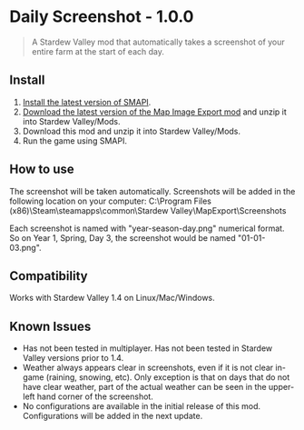 # Daily Screenshot - 1.0.0

> A Stardew Valley mod that automatically takes a screenshot of your entire farm at the start of each day.

## Install

1. [Install the latest version of SMAPI](https://smapi.io/).
2. [Download the latest version of the Map Image Export mod](https://www.nexusmods.com/stardewvalley/mods/1073?tab=description) and unzip it into Stardew Valley/Mods.
3. Download this mod and unzip it into Stardew Valley/Mods.
4. Run the game using SMAPI.

## How to use

The screenshot will be taken automatically. Screenshots will be added in the following location on your computer: C:\Program Files (x86)\Steam\steamapps\common\Stardew Valley\MapExport\Screenshots

Each screenshot is named with "year-season-day.png" numerical format. So on Year 1, Spring, Day 3, the screenshot would be named "01-01-03.png".

## Compatibility

Works with Stardew Valley 1.4 on Linux/Mac/Windows.

## Known Issues

- Has not been tested in multiplayer.
  Has not been tested in Stardew Valley versions prior to 1.4.
- Weather always appears clear in screenshots, even if it is not clear in-game (raining, snowing, etc). Only exception is that on days that do not have clear weather, part of the actual weather can be seen in the upper-left hand corner of the screenshot.
- No configurations are available in the initial release of this mod. Configurations will be added in the next update.
